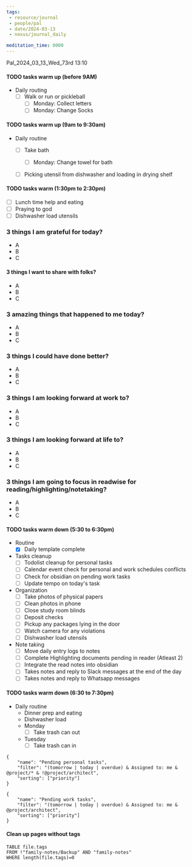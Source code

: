 ```yaml
---
tags:
 - resource/journal
 - people/pal
 - date/2024-03-13
 - nexus/journal_daily

meditation_time: 0000
---
```


Pal_2024_03_13_Wed_73rd
13:10

#### TODO tasks warm up (before 9AM)
- Daily routing
	- [ ] Walk or run or pickleball 
		- [ ] Monday: Collect letters
		- [ ] Monday: Change Socks

#### TODO tasks warm up (9am to 9:30am)
- Daily routine 
	- [ ] Take bath
		- [ ] Monday: Change towel for bath
	- [ ] Picking utensil from dishwasher and loading in drying shelf


#### TODO tasks warm (1:30pm to 2:30pm)
- [ ] Lunch time help and eating
- [ ] Praying to god
- [ ] Dishwasher load utensils

### 3 things I am grateful for today?
- A
- B
- C

#### 3 things I want to share with folks?
- A
- B
- C 

### 3 amazing things that happened to me today?
- A
- B
- C

### 3 things I could have done better?
- A
- B
- C

### 3 things I am looking forward at work to? 
- A
- B
- C
### 3 things I am looking forward at life to? 
- A
- B
- C

### 3 things I am going to focus in readwise for reading/highlighting/notetaking? 
- A
- B
- C

#### TODO tasks warm down (5:30 to 6:30pm)
- Routine
	- [x] Daily template complete	
- Tasks cleanup 
	- [ ] Todolist cleanup for personal tasks
	- [ ] Calendar event check for personal and work schedules conflicts
	- [ ] Check for obsidian on pending work tasks
	- [ ] Update tempo on today's task 
- Organization
	- [ ] Take photos of physical papers
	- [ ] Clean photos in phone
	- [ ] Close study room blinds
	- [ ] Deposit checks
	- [ ] Pickup any packages lying in the door
	- [ ] Watch camera for any violations 
	- [ ] Dishwasher load utensils
- Note taking
	- [ ] Move daily entry logs to notes
	- [ ] Complete Highlighting documents pending in reader (Atleast 2)
	- [ ] Integrate the read notes into obsidian 
	- [ ] Takes notes and reply to Slack messages at the end of the day
	- [ ] Takes notes and reply to Whatsapp messages

#### TODO tasks warm down (6:30 to 7:30pm)
- Daily routine
	- Dinner prep and eating
	- Dishwasher load 
	- Monday
		- [ ] Take trash can out
	- Tuesday
		- [ ] Take trash can in 

```todoist
{
	"name": "Pending personal tasks",
	"filter": "(tomorrow | today | overdue) & Assigned to: me & @project/* & !@project/architect",
	"sorting": ["priority"]
}
```

```todoist
{
	"name": "Pending work tasks",
	"filter": "(tomorrow | today | overdue) & Assigned to: me &  @project/architect",
	"sorting": ["priority"]
}
```
#### Clean up pages without tags
```dataview
TABLE file.tags
FROM !"family-notes/Backup" AND "family-notes"
WHERE length(file.tags)=0
```

